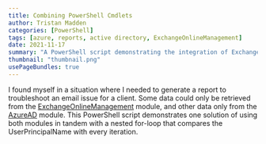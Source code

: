 ```yaml
---
title: Combining PowerShell Cmdlets
author: Tristan Madden
categories: [PowerShell]
tags: [azure, reports, active directory, ExchangeOnlineManagement]
date: 2021-11-17
summary: "A PowerShell script demonstrating the integration of ExchangeOnlineManagement and AzureAD modules to generate comprehensive email troubleshooting reports by correlating data through UserPrincipalName matching."
thumbnail: "thumbnail.png"
usePageBundles: true
---
```


I found myself in a situation where I needed to generate a report to troubleshoot an email issue for a client. Some data could only be retrieved from the <a href="https://docs.microsoft.com/en-us/powershell/exchange/exchange-online-powershell-v2?view=exchange-ps">ExchangeOnlineManagement</a> module, and other data only from the <a href="https://docs.microsoft.com/en-us/powershell/module/azuread/?view=azureadps-2.0">AzureAD</a> module. This PowerShell script demonstrates one solution of using both modules in tandem with a nested for-loop that compares the UserPrincipalName with every iteration.

<script src="https://gist.github.com/Trimad/23d1f60c518fda9b4265edfe0456d8d9.js"></script>